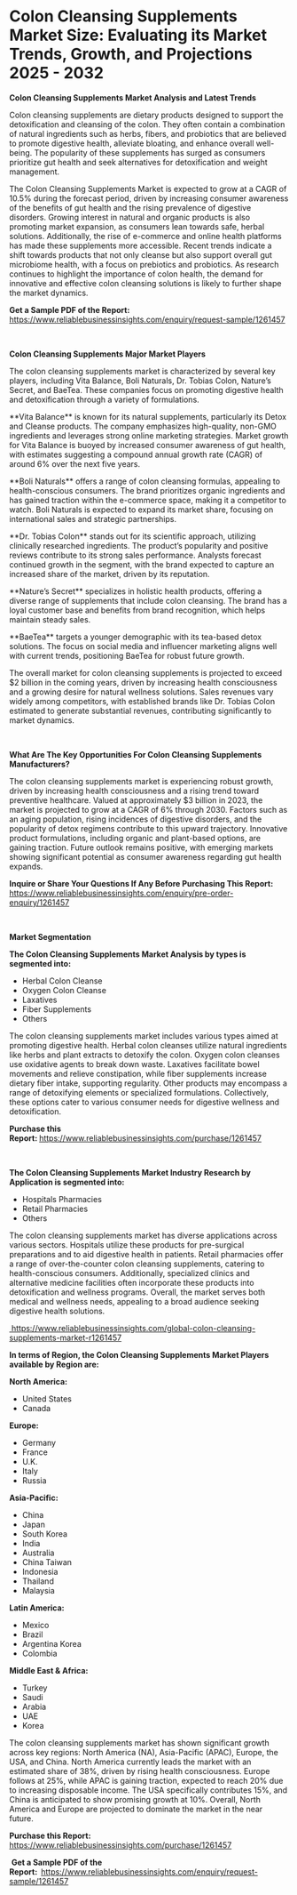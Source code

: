 <p><h1>Colon Cleansing Supplements Market Size: Evaluating its Market Trends, Growth, and Projections 2025 - 2032</h1></p><p><strong>Colon Cleansing Supplements Market Analysis and Latest Trends</strong></p>
<p><p>Colon cleansing supplements are dietary products designed to support the detoxification and cleansing of the colon. They often contain a combination of natural ingredients such as herbs, fibers, and probiotics that are believed to promote digestive health, alleviate bloating, and enhance overall well-being. The popularity of these supplements has surged as consumers prioritize gut health and seek alternatives for detoxification and weight management.</p><p>The Colon Cleansing Supplements Market is expected to grow at a CAGR of 10.5% during the forecast period, driven by increasing consumer awareness of the benefits of gut health and the rising prevalence of digestive disorders. Growing interest in natural and organic products is also promoting market expansion, as consumers lean towards safe, herbal solutions. Additionally, the rise of e-commerce and online health platforms has made these supplements more accessible. Recent trends indicate a shift towards products that not only cleanse but also support overall gut microbiome health, with a focus on prebiotics and probiotics. As research continues to highlight the importance of colon health, the demand for innovative and effective colon cleansing solutions is likely to further shape the market dynamics.</p></p>
<p><strong>Get a Sample PDF of the Report:&nbsp;</strong> <a href="https://www.reliablebusinessinsights.com/enquiry/request-sample/1261457?utm_campaign=2306&utm_medium=2&utm_source=Github&utm_content=ia&utm_term=19042025&utm_id=colon-cleansing-supplements">https://www.reliablebusinessinsights.com/enquiry/request-sample/1261457</a></p>
<p>&nbsp;</p>
<p><strong>Colon Cleansing Supplements Major Market Players</strong></p>
<p><p>The colon cleansing supplements market is characterized by several key players, including Vita Balance, Boli Naturals, Dr. Tobias Colon, Nature’s Secret, and BaeTea. These companies focus on promoting digestive health and detoxification through a variety of formulations.</p><p>**Vita Balance** is known for its natural supplements, particularly its Detox and Cleanse products. The company emphasizes high-quality, non-GMO ingredients and leverages strong online marketing strategies. Market growth for Vita Balance is buoyed by increased consumer awareness of gut health, with estimates suggesting a compound annual growth rate (CAGR) of around 6% over the next five years.</p><p>**Boli Naturals** offers a range of colon cleansing formulas, appealing to health-conscious consumers. The brand prioritizes organic ingredients and has gained traction within the e-commerce space, making it a competitor to watch. Boli Naturals is expected to expand its market share, focusing on international sales and strategic partnerships.</p><p>**Dr. Tobias Colon** stands out for its scientific approach, utilizing clinically researched ingredients. The product’s popularity and positive reviews contribute to its strong sales performance. Analysts forecast continued growth in the segment, with the brand expected to capture an increased share of the market, driven by its reputation.</p><p>**Nature’s Secret** specializes in holistic health products, offering a diverse range of supplements that include colon cleansing. The brand has a loyal customer base and benefits from brand recognition, which helps maintain steady sales.</p><p>**BaeTea** targets a younger demographic with its tea-based detox solutions. The focus on social media and influencer marketing aligns well with current trends, positioning BaeTea for robust future growth.</p><p>The overall market for colon cleansing supplements is projected to exceed $2 billion in the coming years, driven by increasing health consciousness and a growing desire for natural wellness solutions. Sales revenues vary widely among competitors, with established brands like Dr. Tobias Colon estimated to generate substantial revenues, contributing significantly to market dynamics.</p></p>
<p>&nbsp;</p>
<p><strong>What Are The Key Opportunities For Colon Cleansing Supplements Manufacturers?</strong></p>
<p><p>The colon cleansing supplements market is experiencing robust growth, driven by increasing health consciousness and a rising trend toward preventive healthcare. Valued at approximately $3 billion in 2023, the market is projected to grow at a CAGR of 6% through 2030. Factors such as an aging population, rising incidences of digestive disorders, and the popularity of detox regimens contribute to this upward trajectory. Innovative product formulations, including organic and plant-based options, are gaining traction. Future outlook remains positive, with emerging markets showing significant potential as consumer awareness regarding gut health expands.</p></p>
<p><strong>Inquire or Share Your Questions If Any Before Purchasing This Report:</strong> <a href="https://www.reliablebusinessinsights.com/enquiry/pre-order-enquiry/1261457?utm_campaign=2306&utm_medium=2&utm_source=Github&utm_content=ia&utm_term=19042025&utm_id=colon-cleansing-supplements">https://www.reliablebusinessinsights.com/enquiry/pre-order-enquiry/1261457</a></p>
<p>&nbsp;</p>
<p><strong>Market Segmentation</strong></p>
<p><strong>The Colon Cleansing Supplements Market Analysis by types is segmented into:</strong></p>
<p><ul><li>Herbal Colon Cleanse</li><li>Oxygen Colon Cleanse</li><li>Laxatives</li><li>Fiber Supplements</li><li>Others</li></ul></p>
<p><p>The colon cleansing supplements market includes various types aimed at promoting digestive health. Herbal colon cleanses utilize natural ingredients like herbs and plant extracts to detoxify the colon. Oxygen colon cleanses use oxidative agents to break down waste. Laxatives facilitate bowel movements and relieve constipation, while fiber supplements increase dietary fiber intake, supporting regularity. Other products may encompass a range of detoxifying elements or specialized formulations. Collectively, these options cater to various consumer needs for digestive wellness and detoxification.</p></p>
<p><strong>Purchase this Report:&nbsp;</strong><a href="https://www.reliablebusinessinsights.com/purchase/1261457?utm_campaign=2306&utm_medium=2&utm_source=Github&utm_content=ia&utm_term=19042025&utm_id=colon-cleansing-supplements">https://www.reliablebusinessinsights.com/purchase/1261457</a></p>
<p>&nbsp;</p>
<p><strong>The Colon Cleansing Supplements Market Industry Research by Application is segmented into:</strong></p>
<p><ul><li>Hospitals Pharmacies</li><li>Retail Pharmacies</li><li>Others</li></ul></p>
<p><p>The colon cleansing supplements market has diverse applications across various sectors. Hospitals utilize these products for pre-surgical preparations and to aid digestive health in patients. Retail pharmacies offer a range of over-the-counter colon cleansing supplements, catering to health-conscious consumers. Additionally, specialized clinics and alternative medicine facilities often incorporate these products into detoxification and wellness programs. Overall, the market serves both medical and wellness needs, appealing to a broad audience seeking digestive health solutions.</p></p>
<p><a href="https://www.reliablebusinessinsights.com/global-colon-cleansing-supplements-market-r1261457?utm_campaign=2306&utm_medium=2&utm_source=Github&utm_content=ia&utm_term=19042025&utm_id=colon-cleansing-supplements">&nbsp;https://www.reliablebusinessinsights.com/global-colon-cleansing-supplements-market-r1261457</a></p>
<p><strong>In terms of Region, the Colon Cleansing Supplements Market Players available by Region are:</strong></p>
<p>
    <p> <strong> North America: </strong>
        <ul>
            <li>United States</li>
            <li>Canada</li>
        </ul>
        </p> 
    <p> <strong> Europe: </strong>
        <ul>
            <li>Germany</li>
            <li>France</li>
            <li>U.K.</li>
            <li>Italy</li>
            <li>Russia</li>
        </ul>
        </p> 
    <p> <strong> Asia-Pacific: </strong>
        <ul>
            <li>China</li>
            <li>Japan</li>
            <li>South Korea</li>
            <li>India</li>
            <li>Australia</li>
            <li>China Taiwan</li>
            <li>Indonesia</li>
            <li>Thailand</li>
            <li>Malaysia</li>
        </ul>
        </p> 
    <p> <strong> Latin America: </strong>
        <ul>
            <li>Mexico</li>
            <li>Brazil</li>
            <li>Argentina Korea</li>
            <li>Colombia</li>
        </ul>
        </p> 
    <p> <strong> Middle East & Africa: </strong>
        <ul>
            <li>Turkey</li>
            <li>Saudi</li>
            <li>Arabia</li>
            <li>UAE</li>
            <li>Korea</li>
        </ul>
    </p>
    </p>
<p><p>The colon cleansing supplements market has shown significant growth across key regions: North America (NA), Asia-Pacific (APAC), Europe, the USA, and China. North America currently leads the market with an estimated share of 38%, driven by rising health consciousness. Europe follows at 25%, while APAC is gaining traction, expected to reach 20% due to increasing disposable income. The USA specifically contributes 15%, and China is anticipated to show promising growth at 10%. Overall, North America and Europe are projected to dominate the market in the near future.</p></p>
<p><strong>Purchase this Report: </strong><a href="https://www.reliablebusinessinsights.com/purchase/1261457?utm_campaign=2306&utm_medium=2&utm_source=Github&utm_content=ia&utm_term=19042025&utm_id=colon-cleansing-supplements">https://www.reliablebusinessinsights.com/purchase/1261457</a></p>
<p>&nbsp;<strong>Get a Sample PDF of the Report:&nbsp;&nbsp;</strong><a href="https://www.reliablebusinessinsights.com/enquiry/request-sample/1261457?utm_campaign=2306&utm_medium=2&utm_source=Github&utm_content=ia&utm_term=19042025&utm_id=colon-cleansing-supplements">https://www.reliablebusinessinsights.com/enquiry/request-sample/1261457</a></p>
<p><strong></strong></p>
<p><p></p><p></p><p></p></p>